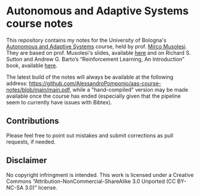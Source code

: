 # Autonomous and Adaptive Systems course notes

This repository contains my notes for the University of Bologna's [Autonomous and Adaptive Systems](https://www.unibo.it/en/teaching/course-unit-catalogue/course-unit/2020/454632) course, held by prof. [Mirco Musolesi](https://www.mircomusolesi.org/). They are based on prof. Musolesi's slides, available [here](https://www.mircomusolesi.org/courses/AAS20-21/AAS20-21-main) and on Richard S. Sutton and Andrew G. Barto’s “Reinforcement Learning, An  Introduction”  book, available [here](http://incompleteideas.net/book/RLbook2020.pdf).

The latest build of the notes will always be available at the following address: https://github.com/AlessandroPomponio/aas-course-notes/blob/main/main.pdf, while a "hand-compiled" version may be made available once the course has ended (especially given that the pipeline seem to currently have issues with Bibtex).

## Contributions

Please feel free to point out mistakes and submit corrections as pull requests, if needed.

## Disclaimer

No copyright infringment is intended. This work is licensed under a Creative Commons “Attribution-NonCommercial-ShareAlike 3.0 Unported (CC BY-NC-SA 3.0)” license.
